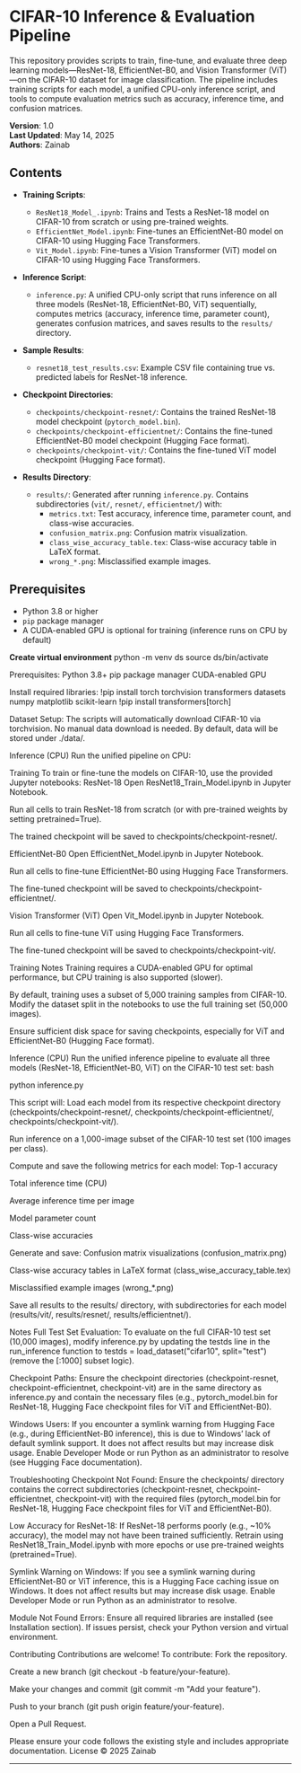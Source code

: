 # CIFAR-10 Inference & Evaluation Pipeline

This repository provides scripts to train, fine-tune, and evaluate three deep learning models—ResNet-18, EfficientNet-B0, and Vision Transformer (ViT)—on the CIFAR-10 dataset for image classification. The pipeline includes training scripts for each model, a unified CPU-only inference script, and tools to compute evaluation metrics such as accuracy, inference time, and confusion matrices.

**Version**: 1.0  
**Last Updated**: May 14, 2025  
**Authors**: Zainab 

## Contents

- **Training Scripts**:
  - `ResNet18_Model_.ipynb`: Trains  and Tests a ResNet-18 model on CIFAR-10 from scratch or using pre-trained weights.
  - `EfficientNet_Model.ipynb`: Fine-tunes an EfficientNet-B0 model on CIFAR-10 using Hugging Face Transformers.
  - `Vit_Model.ipynb`: Fine-tunes a Vision Transformer (ViT) model on CIFAR-10 using Hugging Face Transformers.

- **Inference Script**:
  - `inference.py`: A unified CPU-only script that runs inference on all three models (ResNet-18, EfficientNet-B0, ViT) sequentially, computes metrics (accuracy, inference time, parameter count), generates confusion matrices, and saves results to the `results/` directory.

- **Sample Results**:
  - `resnet18_test_results.csv`: Example CSV file containing true vs. predicted labels for ResNet-18 inference.

- **Checkpoint Directories**:
  - `checkpoints/checkpoint-resnet/`: Contains the trained ResNet-18 model checkpoint (`pytorch_model.bin`).
  - `checkpoints/checkpoint-efficientnet/`: Contains the fine-tuned EfficientNet-B0 model checkpoint (Hugging Face format).
  - `checkpoints/checkpoint-vit/`: Contains the fine-tuned ViT model checkpoint (Hugging Face format).

- **Results Directory**:
  - `results/`: Generated after running `inference.py`. Contains subdirectories (`vit/`, `resnet/`, `efficientnet/`) with:
    - `metrics.txt`: Test accuracy, inference time, parameter count, and class-wise accuracies.
    - `confusion_matrix.png`: Confusion matrix visualization.
    - `class_wise_accuracy_table.tex`: Class-wise accuracy table in LaTeX format.
    - `wrong_*.png`: Misclassified example images.

## Prerequisites

- Python 3.8 or higher
- `pip` package manager
- A CUDA-enabled GPU is optional for training (inference runs on CPU by default)

**Create virtual environment**
python -m venv ds
source ds/bin/activate

Prerequisites: 
Python 3.8+
pip package manager
CUDA-enabled GPU


Install required libraries:
!pip install torch torchvision transformers datasets numpy matplotlib scikit-learn
!pip install transformers[torch]

Dataset Setup: The scripts will automatically download CIFAR-10 via torchvision. No manual data download is needed. By default, data will be stored under ./data/.


Inference (CPU)
Run the unified pipeline on CPU:

Training
To train or fine-tune the models on CIFAR-10, use the provided Jupyter notebooks:
ResNet-18
Open ResNet18_Train_Model.ipynb in Jupyter Notebook.

Run all cells to train ResNet-18 from scratch (or with pre-trained weights by setting pretrained=True).

The trained checkpoint will be saved to checkpoints/checkpoint-resnet/.

EfficientNet-B0
Open EfficientNet_Model.ipynb in Jupyter Notebook.

Run all cells to fine-tune EfficientNet-B0 using Hugging Face Transformers.

The fine-tuned checkpoint will be saved to checkpoints/checkpoint-efficientnet/.

Vision Transformer (ViT)
Open Vit_Model.ipynb in Jupyter Notebook.

Run all cells to fine-tune ViT using Hugging Face Transformers.

The fine-tuned checkpoint will be saved to checkpoints/checkpoint-vit/.

Training Notes
Training requires a CUDA-enabled GPU for optimal performance, but CPU training is also supported (slower).

By default, training uses a subset of 5,000 training samples from CIFAR-10. Modify the dataset split in the notebooks to use the full training set (50,000 images).

Ensure sufficient disk space for saving checkpoints, especially for ViT and EfficientNet-B0 (Hugging Face format).

Inference (CPU)
Run the unified inference pipeline to evaluate all three models (ResNet-18, EfficientNet-B0, ViT) on the CIFAR-10 test set:
bash

python inference.py

This script will:
Load each model from its respective checkpoint directory (checkpoints/checkpoint-resnet/, checkpoints/checkpoint-efficientnet/, checkpoints/checkpoint-vit/).

Run inference on a 1,000-image subset of the CIFAR-10 test set (100 images per class).

Compute and save the following metrics for each model:
Top-1 accuracy

Total inference time (CPU)

Average inference time per image

Model parameter count

Class-wise accuracies

Generate and save:
Confusion matrix visualizations (confusion_matrix.png)

Class-wise accuracy tables in LaTeX format (class_wise_accuracy_table.tex)

Misclassified example images (wrong_*.png)

Save all results to the results/ directory, with subdirectories for each model (results/vit/, results/resnet/, results/efficientnet/).

Notes
Full Test Set Evaluation: To evaluate on the full CIFAR-10 test set (10,000 images), modify inference.py by updating the testds line in the run_inference function to testds = load_dataset("cifar10", split="test") (remove the [:1000] subset logic).

Checkpoint Paths: Ensure the checkpoint directories (checkpoint-resnet, checkpoint-efficientnet, checkpoint-vit) are in the same directory as inference.py and contain the necessary files (e.g., pytorch_model.bin for ResNet-18, Hugging Face checkpoint files for ViT and EfficientNet-B0).

Windows Users: If you encounter a symlink warning from Hugging Face (e.g., during EfficientNet-B0 inference), this is due to Windows’ lack of default symlink support. It does not affect results but may increase disk usage. Enable Developer Mode or run Python as an administrator to resolve (see Hugging Face documentation).

Troubleshooting
Checkpoint Not Found: Ensure the checkpoints/ directory contains the correct subdirectories (checkpoint-resnet, checkpoint-efficientnet, checkpoint-vit) with the required files (pytorch_model.bin for ResNet-18, Hugging Face checkpoint files for ViT and EfficientNet-B0).

Low Accuracy for ResNet-18: If ResNet-18 performs poorly (e.g., ~10% accuracy), the model may not have been trained sufficiently. Retrain using ResNet18_Train_Model.ipynb with more epochs or use pre-trained weights (pretrained=True).

Symlink Warning on Windows: If you see a symlink warning during EfficientNet-B0 or ViT inference, this is a Hugging Face caching issue on Windows. It does not affect results but may increase disk usage. Enable Developer Mode or run Python as an administrator to resolve.

Module Not Found Errors: Ensure all required libraries are installed (see Installation section). If issues persist, check your Python version and virtual environment.

Contributing
Contributions are welcome! To contribute:
Fork the repository.

Create a new branch (git checkout -b feature/your-feature).

Make your changes and commit (git commit -m "Add your feature").

Push to your branch (git push origin feature/your-feature).

Open a Pull Request.

Please ensure your code follows the existing style and includes appropriate documentation.
License
© 2025 Zainab

---


